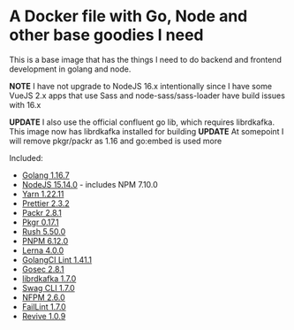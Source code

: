 # A Docker file with Go, Node and other base goodies I need

This is a base image that has the things I need to do backend and frontend development in golang and node.

**NOTE** I have not upgrade to NodeJS 16.x intentionally since I have some VueJS 2.x apps that use Sass and node-sass/sass-loader have build issues with 16.x

**UPDATE** I also use the official confluent go lib, which requires librdkafka. This image now has librdkafka installed for building
**UPDATE** At somepoint I will remove pkgr/packr as 1.16 and go:embed is used more

Included:

- [Golang 1.16.7](https://golang.org/dl/)
- [NodeJS 15.14.0](https://nodejs.org/en/download/current/) - includes NPM 7.10.0
- [Yarn 1.22.11](https://www.npmjs.com/package/yarn)
- [Prettier 2.3.2](https://www.npmjs.com/package/prettier)
- [Packr 2.8.1](https://github.com/gobuffalo/packr)
- [Pkgr 0.17.1](https://github.com/markbates/pkger)
- [Rush 5.50.0](https://www.npmjs.com/package/@microsoft/rush)
- [PNPM 6.12.0](https://www.npmjs.com/package/pnpm)
- [Lerna 4.0.0](https://github.com/lerna/lerna)
- [GolangCI Lint 1.41.1](https://github.com/golangci/golangci-lint)
- [Gosec 2.8.1](https://github.com/securego/gosec)
- [librdkafka 1.7.0](https://github.com/edenhill/librdkafka)
- [Swag CLI 1.7.0](https://github.com/swaggo/swag)
- [NFPM 2.6.0](https://github.com/goreleaser/nfpm)
- [FailLint 1.7.0](https://github.com/fatih/faillint)
- [Revive 1.0.9](https://github.com/mgechev/revive)
